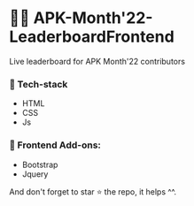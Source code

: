 # 🐱‍💻 APK-Month'22-LeaderboardFrontend
Live leaderboard for APK Month'22 contributors

### 🎈 Tech-stack 
 - HTML
 - CSS
 - Js

### 🎫 Frontend Add-ons:
 - Bootstrap
 - Jquery

And don't forget to star ⭐ the repo, it helps ^^.
